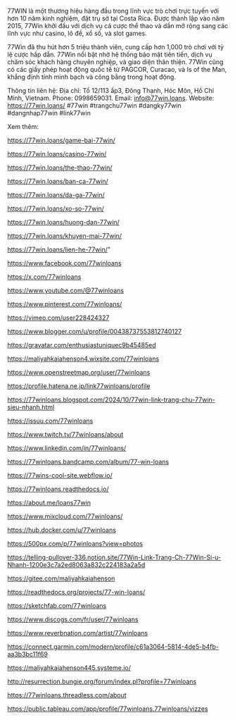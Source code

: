 77WIN là một thương hiệu hàng đầu trong lĩnh vực trò chơi trực tuyến với hơn 10 năm kinh nghiệm, đặt trụ sở tại Costa Rica. Được thành lập vào năm 2015, 77Win khởi đầu với dịch vụ cá cược thể thao và dần mở rộng sang các lĩnh vực như casino, lô đề, xổ số, và slot games.

77Win đã thu hút hơn 5 triệu thành viên, cung cấp hơn 1,000 trò chơi với tỷ lệ cược hấp dẫn. 77Win nổi bật nhờ hệ thống bảo mật tiên tiến, dịch vụ chăm sóc khách hàng chuyên nghiệp, và giao diện thân thiện. 77Win cũng có các giấy phép hoạt động quốc tế từ PAGCOR, Curacao, và Is of the Man, khẳng định tính minh bạch và công bằng trong hoạt động.

Thông tin liên hệ:
Địa chỉ: Tổ 12/113 ấp3, Đông Thạnh, Hóc Môn, Hồ Chí Minh, Vietnam.
Phone: 0998659031.
Email: info@77win.loans.
Website: https://77win.loans/
#77win #trangchu77win #dangky77win #dangnhap77win #link77win

Xem thêm:

https://77win.loans/game-bai-77win/

https://77win.loans/casino-77win/

https://77win.loans/the-thao-77win/

https://77win.loans/ban-ca-77win/

https://77win.loans/da-ga-77win/

https://77win.loans/xo-so-77win/

https://77win.loans/huong-dan-77win/

https://77win.loans/khuyen-mai-77win/

https://77win.loans/lien-he-77win/"

https://www.facebook.com/77winloans

https://x.com/77winloans

https://www.youtube.com/@77winloans

https://www.pinterest.com/77winloans/

https://vimeo.com/user228424327

https://www.blogger.com/u/profile/00438737553812740127

https://gravatar.com/enthusiastuniquec9b45485ed

https://maliyahkaiahenson4.wixsite.com/77winloans

https://www.openstreetmap.org/user/77winloans

https://profile.hatena.ne.jp/link77winloans/profile

https://77winloans.blogspot.com/2024/10/77win-link-trang-chu-77win-sieu-nhanh.html

https://issuu.com/77winloans

https://www.twitch.tv/77winloans/about

https://www.linkedin.com/in/77winloans/

https://77winloans.bandcamp.com/album/77-win-loans

https://77wins-cool-site.webflow.io/

https://77winloans.readthedocs.io/

https://about.me/loans77win

https://www.mixcloud.com/77winloans/

https://hub.docker.com/u/77winloans

https://500px.com/p/77winloans?view=photos

https://telling-pullover-336.notion.site/77Win-Link-Trang-Ch-77Win-Si-u-Nhanh-1200e3c7a2ed8063a832c224183a2a5d

https://gitee.com/maliyahkaiahenson

https://readthedocs.org/projects/77-win-loans/

https://sketchfab.com/77winloans

https://www.discogs.com/fr/user/77winloans

https://www.reverbnation.com/artist/77winloans

https://connect.garmin.com/modern/profile/c61a3064-5814-4de5-b4fb-aa3b3bc11f69

https://maliyahkaiahenson445.systeme.io/

http://resurrection.bungie.org/forum/index.pl?profile=77winloans

https://77winloans.threadless.com/about

https://public.tableau.com/app/profile/77winloans.77winloans/vizzes